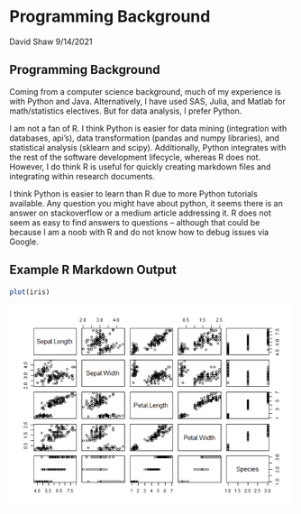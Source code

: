 Programming Background
================
David Shaw
9/14/2021

## Programming Background

Coming from a computer science background, much of my experience is with
Python and Java. Alternatively, I have used SAS, Julia, and Matlab for
math/statistics electives. But for data analysis, I prefer Python.

I am not a fan of R. I think Python is easier for data mining
(integration with databases, api’s), data transformation (pandas and
numpy libraries), and statistical analysis (sklearn and scipy).
Additionally, Python integrates with the rest of the software
development lifecycle, whereas R does not. However, I do think R is
useful for quickly creating markdown files and integrating within
research documents.

I think Python is easier to learn than R due to more Python tutorials
available. Any question you might have about python, it seems there is
an answer on stackoverflow or a medium article addressing it. R does not
seem as easy to find answers to questions – although that could be
because I am a noob with R and do not know how to debug issues via
Google.

## Example R Markdown Output

``` r
plot(iris)
```

![](../images/unnamed-chunk-1-1.png)<!-- -->
